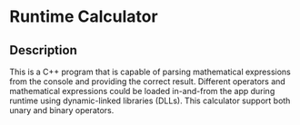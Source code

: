 # Runtime Calculator
## Description
This is a C++ program that is capable of parsing mathematical expressions from the console and providing the correct result. Different operators and mathematical expressions could be loaded in-and-from the app during runtime using dynamic-linked libraries (DLLs).
This calculator support both unary and binary operators.
